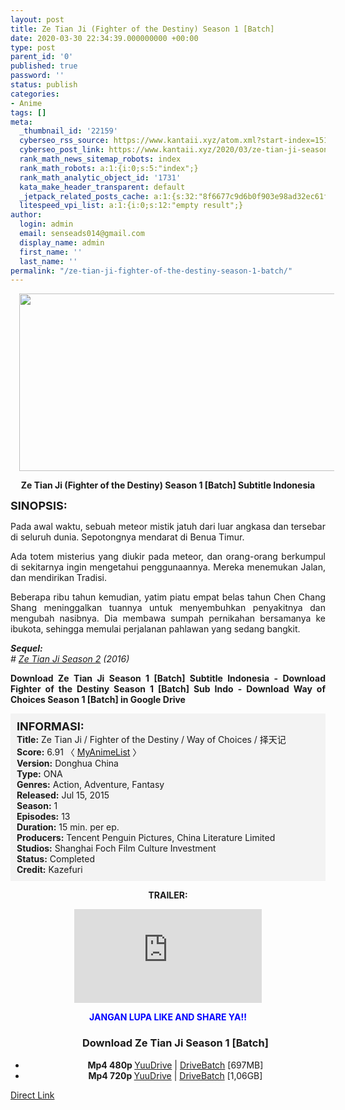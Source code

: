 ```yaml
---
layout: post
title: Ze Tian Ji (Fighter of the Destiny) Season 1 [Batch]
date: 2020-03-30 22:34:39.000000000 +00:00
type: post
parent_id: '0'
published: true
password: ''
status: publish
categories:
- Anime
tags: []
meta:
  _thumbnail_id: '22159'
  cyberseo_rss_source: https://www.kantaii.xyz/atom.xml?start-index=151&max-results=150
  cyberseo_post_link: https://www.kantaii.xyz/2020/03/ze-tian-ji-season-1-batch.html
  rank_math_news_sitemap_robots: index
  rank_math_robots: a:1:{i:0;s:5:"index";}
  rank_math_analytic_object_id: '1731'
  kata_make_header_transparent: default
  _jetpack_related_posts_cache: a:1:{s:32:"8f6677c9d6b0f903e98ad32ec61f8deb";a:2:{s:7:"expires";i:1657558843;s:7:"payload";a:0:{}}}
  litespeed_vpi_list: a:1:{i:0;s:12:"empty result";}
author:
  login: admin
  email: senseads014@gmail.com
  display_name: admin
  first_name: ''
  last_name: ''
permalink: "/ze-tian-ji-fighter-of-the-destiny-season-1-batch/"
---
```

<div class="separator" style="clear: both; text-align: center;"><a href="https://1.bp.blogspot.com/-m-Hf5S0Lk8g/Xl7vvQhq5dI/AAAAAAAACBM/XxJ2xeHYDyIiJD4K_74pImpSLVf5lzF2gCLcBGAsYHQ/s1600/Ze%2BTian%2BJi%2BS1%2Bc.jpg" imageanchor="1" style="margin-left: 1em; margin-right: 1em;"><img border="0" data-original-height="420" data-original-width="940" height="284" src="{{ site.baseurl }}/assets/2020/03/Ze%2BTian%2BJi%2BS1%2Bc.jpg" width="640" /></a></div>
<p>
<div style="text-align: center;"><b>Ze Tian Ji (Fighter of the Destiny) Season 1 [Batch] Subtitle Indonesia</b></div>
<p><b><span style="font-size: large;">SINOPSIS:</span></b>
<div style="text-align: justify;">Pada awal waktu, sebuah meteor mistik jatuh dari luar angkasa dan tersebar di seluruh dunia. Sepotongnya mendarat di Benua Timur.</p>
<p>Ada totem misterius yang diukir pada meteor, dan orang-orang berkumpul di sekitarnya ingin mengetahui penggunaannya. Mereka menemukan Jalan, dan mendirikan Tradisi.</p>
<p>Beberapa ribu tahun kemudian, yatim piatu empat belas tahun Chen Chang Shang meninggalkan tuannya untuk menyembuhkan penyakitnya dan mengubah nasibnya. Dia membawa sumpah pernikahan bersamanya ke ibukota, sehingga memulai perjalanan pahlawan yang sedang bangkit.</p>
<p><b><i>Sequel:</i></b><br /><i># <a href="http://www.kantaii.web.id/2020/03/ze-tian-ji-season-2-batch.html" target="_blank" rel="noopener">Ze Tian Ji Season 2</a> (2016)</i></p>
<p><b>Download Ze Tian Ji Season 1 [Batch] Subtitle Indonesia - Download Fighter of the Destiny Season 1 [Batch] Sub Indo - Download Way of Choices Season 1 [Batch] in Google Drive</b></div>
<p><a name="more"></a>
<div style="background-color: #f3f3f3; padding: 10px; text-align: left;"><b><span style="font-size: large;">INFORMASI:</span></b><br /><b>Title:</b> Ze Tian Ji / Fighter of the Destiny / Way of Choices / 择天记<br /><b>Score:</b> 6.91 〈 <a href="https://myanimelist.net/anime/31838/Ze_Tian_Ji?q=ze%20tian" target="_blank" rel="noopener">MyAnimeList</a>&nbsp;〉<br /><b>Version:</b> Donghua China<br /><b>Type:</b> ONA<br /><b>Genres:</b> Action, Adventure, Fantasy<br /><b>Released:</b> Jul 15, 2015<br /><b>Season:</b> 1<br /><b>Episodes:</b> 13<br /><b>Duration:</b> 15 min. per ep.<br /><b>Producers:</b> Tencent Penguin Pictures, China Literature Limited<br /><b>Studios:</b> Shanghai Foch Film Culture Investment<br /><b>Status:</b> Completed<br /><b>Credit:</b> Kazefuri</div>
<p>
<div style="text-align: center;"><b>TRAILER:</b></div>
<p>
<div style="text-align: center;">
<div class="videoyoutube">
<div class="video-responsive"><iframe allowfullscreen="1" class="embedded-video-large" frameborder="0" src="https://www.youtube.com/embed/Rp9jekxwaT0?rel=0"></iframe></div>
</div>
<p>
<div style="text-align: center;"><b><span style="color: blue;">JANGAN LUPA LIKE AND SHARE YA!!</span></b></div>
<div class="dl">
<ul />
<h3 style="text-align: center;">Download Ze Tian Ji Season 1 [Batch]</h3>
<li style="text-align: center;"><b>Mp4 480p </b><a href="https://www.autoratio.com/dkkz6a" target="_blank" rel="noopener">YuuDrive</a> | <a href="https://www.autoratio.com/0oRl3s" target="_blank" rel="noopener">DriveBatch</a> [697MB]</li>
<li style="text-align: center;"><b>Mp4 720p </b><a href="https://www.autoratio.com/ePZfKcLa" target="_blank" rel="noopener">YuuDrive</a> | <a href="https://www.autoratio.com/qvfsP" target="_blank" rel="noopener">DriveBatch</a> [1,06GB]</li>
</div>
</div>
<link rel="stylesheet" href="https://cdnjs.cloudflare.com/ajax/libs/font-awesome/4.7.0/css/font-awesome.min.css" />
<div class="divbtn"> <a href="https://handymansurrender.com/fihup8buzv?key=94550f7ce39444073321dde3b8782f97" class="btn"><i class="fa fa-download"></i> Direct Link</a> </div>
